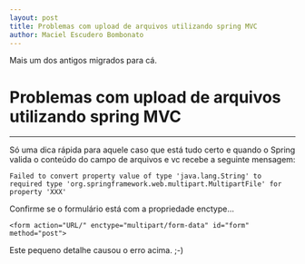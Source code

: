 ```yaml
---
layout: post
title: Problemas com upload de arquivos utilizando spring MVC
author: Maciel Escudero Bombonato
---
```


Mais um dos antigos migrados para cá.

# Problemas com upload de arquivos utilizando spring MVC

--------

Só uma dica rápida para aquele caso que está tudo certo e quando o Spring valida o conteúdo do campo de arquivos e vc recebe a seguinte mensagem:

	Failed to convert property value of type 'java.lang.String' to required type 'org.springframework.web.multipart.MultipartFile' for property 'XXX'

Confirme se o formulário está com a propriedade enctype... 

	<form action="URL/" enctype="multipart/form-data" id="form" method="post"> 

Este pequeno detalhe causou o erro acima. ;-)